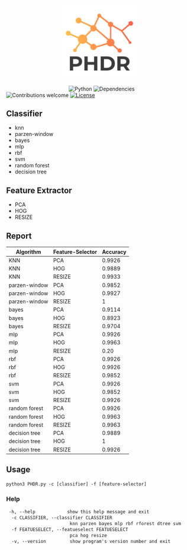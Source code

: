 <p align="center"><img width=40% src="https://github.com/ralireza/phdr/blob/master/media/logo.png"></p>

&nbsp;&nbsp;&nbsp;&nbsp;&nbsp;&nbsp;&nbsp;&nbsp;&nbsp;&nbsp;&nbsp;&nbsp;&nbsp;&nbsp;&nbsp;&nbsp;&nbsp;&nbsp;&nbsp;&nbsp;&nbsp;&nbsp;&nbsp;&nbsp;&nbsp;&nbsp;&nbsp;&nbsp;&nbsp;&nbsp;&nbsp;&nbsp;&nbsp;&nbsp;&nbsp;&nbsp;&nbsp;&nbsp;&nbsp;&nbsp;&nbsp;&nbsp;
![Python](https://img.shields.io/badge/python-v3.6+-blue.svg)
![Dependencies](https://img.shields.io/badge/dependencies-up%20to%20date-brightgreen.svg)
![Contributions welcome](https://img.shields.io/badge/contributions-welcome-orange.svg)
[![License](https://img.shields.io/github/license/ralireza/PHDR.svg)](https://opensource.org/licenses/MIT)

## Classifier
- knn
- parzen-window
- bayes
- mlp
- rbf
- svm
- random forest
- decision tree

## Feature Extractor
- PCA
- HOG
- RESIZE

## Report
Algorithm | Feature-Selector | Accuracy |
--- | --- | --- 
KNN | PCA | 0.9926
KNN | HOG | 0.9889
KNN | RESIZE | 0.9933
parzen-window | PCA | 0.9852
parzen-window | HOG | 0.9927
parzen-window | RESIZE | 1
bayes | PCA | 0.9114
bayes | HOG | 0.8923
bayes | RESIZE | 0.9704
mlp | PCA | 0.9926
mlp | HOG | 0.9963
mlp | RESIZE | 0.20
rbf | PCA | 0.9926
rbf | HOG | 0.9926
rbf | RESIZE | 0.9852
svm | PCA | 0.9926
svm | HOG | 0.9852
svm | RESIZE | 0.9926
random forest | PCA | 0.9926
random forest | HOG | 0.9963
random forest | RESIZE | 0.9963
decision tree | PCA | 0.9889
decision tree | HOG | 1
decision tree | RESIZE | 0.9926

## Usage
```
python3 PHDR.py -c [classifier] -f [feature-selector]
```

### Help
```
 -h, --help            show this help message and exit
  -c CLASSIFIER, --classifier CLASSIFIER
                        knn parzen bayes mlp rbf rforest dtree svm
  -f FEATUESELECT, --featueselect FEATUESELECT
                        pca hog resize
  -v, --version         show program's version number and exit
```

